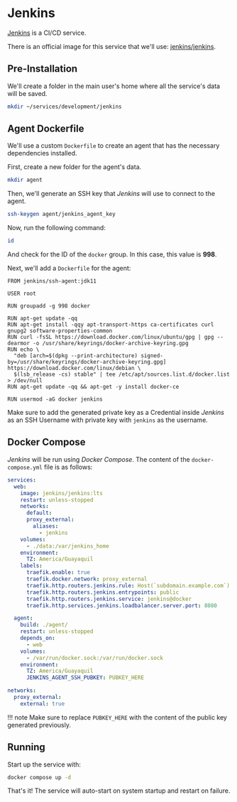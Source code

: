# Jenkins

[Jenkins](https://www.jenkins.io/) is a CI/CD service.

There is an official image for this service that we'll use: [jenkins/jenkins](https://hub.docker.com/r/jenkins/jenkins).

## Pre-Installation

We'll create a folder in the main user's home where all the service's data will be saved.

```bash
mkdir ~/services/development/jenkins
```

## Agent Dockerfile

We'll use a custom `Dockerfile` to create an agent that has the necessary dependencies installed.

First, create a new folder for the agent's data.

```bash
mkdir agent
```

Then, we'll generate an SSH key that *Jenkins* will use to connect to the agent.

```bash
ssh-keygen agent/jenkins_agent_key
```

Now, run the following command:

```bash
id
```

And check for the ID of the `docker` group. In this case, this value is **998**.

Next, we'll add a `Dockerfile` for the agent:

```docker
FROM jenkins/ssh-agent:jdk11

USER root

RUN groupadd -g 998 docker

RUN apt-get update -qq
RUN apt-get install -qqy apt-transport-https ca-certificates curl gnupg2 software-properties-common
RUN curl -fsSL https://download.docker.com/linux/ubuntu/gpg | gpg --dearmor -o /usr/share/keyrings/docker-archive-keyring.gpg
RUN echo \
  "deb [arch=$(dpkg --print-architecture) signed-by=/usr/share/keyrings/docker-archive-keyring.gpg] https://download.docker.com/linux/debian \
  $(lsb_release -cs) stable" | tee /etc/apt/sources.list.d/docker.list > /dev/null
RUN apt-get update -qq && apt-get -y install docker-ce

RUN usermod -aG docker jenkins
```

Make sure to add the generated private key as a Credential inside *Jenkins* as an SSH Username with private key with `jenkins` as the username.

## Docker Compose

*Jenkins* will be run using *Docker Compose*. The content of the `docker-compose.yml` file is as follows:

```yaml
services:
  web:
    image: jenkins/jenkins:lts
    restart: unless-stopped
    networks:
      default:
      proxy_external:
        aliases:
          - jenkins
    volumes:
      - ./data:/var/jenkins_home
    environment:
      TZ: America/Guayaquil
    labels:
      traefik.enable: true
      traefik.docker.network: proxy_external
      traefik.http.routers.jenkins.rule: Host(`subdomain.example.com`)
      traefik.http.routers.jenkins.entrypoints: public
      traefik.http.routers.jenkins.service: jenkins@docker
      traefik.http.services.jenkins.loadbalancer.server.port: 8080

  agent:
    build: ./agent/
    restart: unless-stopped
    depends_on:
      - web
    volumes:
      - /var/run/docker.sock:/var/run/docker.sock
    environment:
      TZ: America/Guayaquil
      JENKINS_AGENT_SSH_PUBKEY: PUBKEY_HERE

networks:
  proxy_external:
    external: true
```

!!! note
    Make sure to replace `PUBKEY_HERE` with the content of the public key generated previously.

## Running

Start up the service with:

```bash
docker compose up -d
```

That's it! The service will auto-start on system startup and restart on failure.
